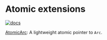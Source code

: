 # Atomic extensions

[![docs](https://docs.rs/atomic-ext/badge.svg)](https://docs.rs/arc-ext)

[AtomicArc](https://docs.rs/atomic-ext/latest/atomic_ext/type.AtomicArc.html): A lightweight atomic pointer to `Arc`.